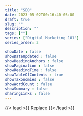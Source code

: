 ```yaml
---
title: "SEO"
date: 2023-05-02T00:16:40-05:00
draft: true
slug: ""
description: ""
tags: [""]
series: ["Digital Marketing 101"]
series_order: 3

showDate : false
showDateUpdated : false
showHeadingAnchors : false
showPagination : false
showReadingTime : false
showTableOfContents : true
showTaxonomies : false 
showWordCount : false
showSummary : false
sharingLinks : false
---
```

{{< lead >}}
Replace
{{< /lead >}}
